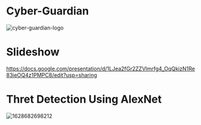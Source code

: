 # Cyber-Guardian
![cyber-guardian-logo](https://user-images.githubusercontent.com/122588017/236494775-f79cb415-7614-4195-bdb7-8e1e6c2ad387.png)
# Slideshow
https://docs.google.com/presentation/d/1LJea2fGr2ZZVlmrfg4_OqQkizN1Re83ieOQ4z1PMPC8/edit?usp=sharing
# Thret Detection Using AlexNet
![1628682698212](https://user-images.githubusercontent.com/122588017/236495552-f9a29c0c-01b1-49ce-a4c5-a1b4b1917315.png)
